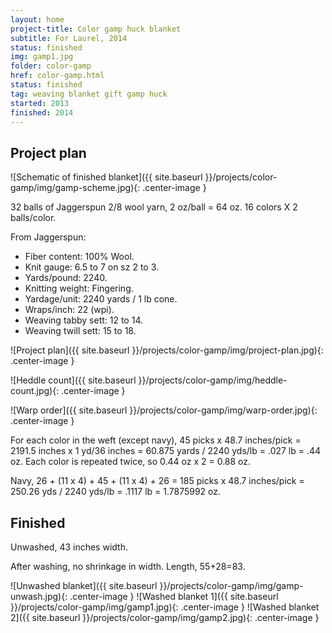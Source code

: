 ```yaml
---
layout: home
project-title: Color gamp huck blanket
subtitle: For Laurel, 2014
status: finished
img: gamp1.jpg
folder: color-gamp
href: color-gamp.html
status: finished
tag: weaving blanket gift gamp huck
started: 2013
finished: 2014
---
```

## Project plan
![Schematic of finished blanket]({{ site.baseurl }}/projects/color-gamp/img/gamp-scheme.jpg){: .center-image }

32 balls of Jaggerspun 2/8 wool yarn, 2 oz/ball = 64 oz.
16 colors X 2 balls/color.

From Jaggerspun:

- Fiber content: 100% Wool.
- Knit gauge: 6.5 to 7 on sz 2 to 3.
- Yards/pound: 2240.
- Knitting weight: Fingering.
- Yardage/unit: 2240 yards / 1 lb cone.
- Wraps/inch: 22 (wpi).
- Weaving tabby sett: 12 to 14.
- Weaving twill sett: 15 to 18.

![Project plan]({{ site.baseurl }}/projects/color-gamp/img/project-plan.jpg){: .center-image }

![Heddle count]({{ site.baseurl }}/projects/color-gamp/img/heddle-count.jpg){: .center-image }

![Warp order]({{ site.baseurl }}/projects/color-gamp/img/warp-order.jpg){: .center-image }

For each color in the weft (except navy),
45 picks x 48.7 inches/pick = 2191.5 inches x 1 yd/36 inches = 60.875 yards / 2240 yds/lb = .027 lb = .44 oz.
  Each color is repeated twice, so 0.44 oz x 2 = 0.88 oz.

Navy,
26 + (11 x 4) + 45 + (11 x 4) + 26 = 185 picks x 48.7 inches/pick = 250.26 yds / 2240 yds/lb = .1117 lb = 1.7875992 oz.

## Finished
Unwashed, 43 inches width.

After washing, no shrinkage in width.
Length, 55+28=83.

![Unwashed blanket]({{ site.baseurl }}/projects/color-gamp/img/gamp-unwash.jpg){: .center-image }
![Washed blanket 1]({{ site.baseurl }}/projects/color-gamp/img/gamp1.jpg){: .center-image }
![Washed blanket 2]({{ site.baseurl }}/projects/color-gamp/img/gamp2.jpg){: .center-image }

